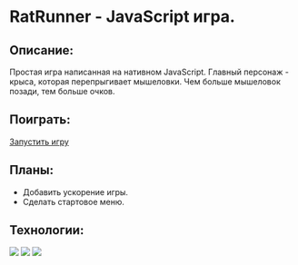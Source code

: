 # RatRunner - JavaScript игра.

## Описание:

Простая игра написанная на нативном JavaScript. Главный персонаж - крыса, которая перепрыгивает мышеловки. Чем больше мышеловок позади, тем больше очков. 

## Поиграть:

[Запустить игру](https://the-arthur.github.io/RatRunner-JavaScript-game/)


## Планы:

* Добавить ускорение игры.
* Сделать стартовое меню.

## Технологии:
<img src="https://img.shields.io/badge/HTML5-E34F26?style=for-the-badge&logo=html5&logoColor=white" />
<img src="https://img.shields.io/badge/JavaScript-323330?style=for-the-badge&logo=javascript&logoColor=F7DF1E" />
<img src="https://img.shields.io/badge/CSS3-1572B6?style=for-the-badge&logo=css3&logoColor=white" />
